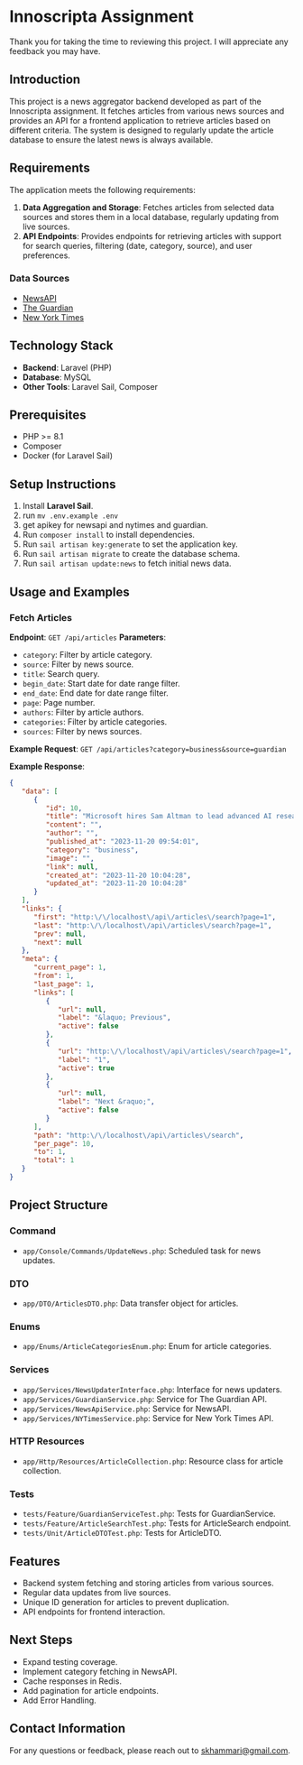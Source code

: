 
# Innoscripta Assignment

Thank you for taking the time to reviewing this project. I will appreciate any feedback you may have. 

## Introduction
This project is a news aggregator backend developed as part of the Innoscripta assignment. It fetches articles from various news sources and provides an API for a frontend application to retrieve articles based on different criteria. The system is designed to regularly update the article database to ensure the latest news is always available.

## Requirements
The application meets the following requirements:
1. **Data Aggregation and Storage**: Fetches articles from selected data sources and stores them in a local database, regularly updating from live sources.
2. **API Endpoints**: Provides endpoints for retrieving articles with support for search queries, filtering (date, category, source), and user preferences.

### Data Sources
- [NewsAPI](https://newsapi.org)
- [The Guardian](https://content.guardianapis.com)
- [New York Times](https://www.nytimes.com)

## Technology Stack
- **Backend**: Laravel (PHP)
- **Database**: MySQL
- **Other Tools**: Laravel Sail, Composer

## Prerequisites
- PHP >= 8.1
- Composer
- Docker (for Laravel Sail)

## Setup Instructions
1. Install **Laravel Sail**.
2. run `mv .env.example .env`
3. get apikey for newsapi and nytimes and guardian.
4. Run `composer install` to install dependencies. 
5. Run `sail artisan key:generate` to set the application key. 
6. Run `sail artisan migrate` to create the database schema. 
7. Run `sail artisan update:news` to fetch initial news data.

## Usage and Examples
### Fetch Articles
**Endpoint**: `GET /api/articles`
**Parameters**:
- `category`: Filter by article category.
- `source`: Filter by news source.
- `title`: Search query.
- `begin_date`: Start date for date range filter.
- `end_date`: End date for date range filter.
- `page`: Page number.
- `authors`: Filter by article authors.
- `categories`: Filter by article categories.
- `sources`: Filter by news sources.

**Example Request**: `GET /api/articles?category=business&source=guardian`

**Example Response**:
```json
{
   "data": [
      {
         "id": 10,
         "title": "Microsoft hires Sam Altman to lead advanced AI research team after OpenAI ousting \u2013 business live",
         "content": "",
         "author": "",
         "published_at": "2023-11-20 09:54:01",
         "category": "business",
         "image": "",
         "link": null,
         "created_at": "2023-11-20 10:04:28",
         "updated_at": "2023-11-20 10:04:28"
      }
   ],
   "links": {
      "first": "http:\/\/localhost\/api\/articles\/search?page=1",
      "last": "http:\/\/localhost\/api\/articles\/search?page=1",
      "prev": null,
      "next": null
   },
   "meta": {
      "current_page": 1,
      "from": 1,
      "last_page": 1,
      "links": [
         {
            "url": null,
            "label": "&laquo; Previous",
            "active": false
         },
         {
            "url": "http:\/\/localhost\/api\/articles\/search?page=1",
            "label": "1",
            "active": true
         },
         {
            "url": null,
            "label": "Next &raquo;",
            "active": false
         }
      ],
      "path": "http:\/\/localhost\/api\/articles\/search",
      "per_page": 10,
      "to": 1,
      "total": 1
   }
}
```

## Project Structure
### Command
- `app/Console/Commands/UpdateNews.php`: Scheduled task for news updates.

### DTO
- `app/DTO/ArticlesDTO.php`: Data transfer object for articles.

### Enums
- `app/Enums/ArticleCategoriesEnum.php`: Enum for article categories.

### Services
- `app/Services/NewsUpdaterInterface.php`: Interface for news updaters.
- `app/Services/GuardianService.php`: Service for The Guardian API.
- `app/Services/NewsApiService.php`: Service for NewsAPI.
- `app/Services/NYTimesService.php`: Service for New York Times API.

### HTTP Resources
- `app/Http/Resources/ArticleCollection.php`: Resource class for article collection.

### Tests
- `tests/Feature/GuardianServiceTest.php`: Tests for GuardianService.
- `tests/Feature/ArticleSearchTest.php`: Tests for ArticleSearch endpoint.
- `tests/Unit/ArticleDTOTest.php`: Tests for ArticleDTO.

## Features
- Backend system fetching and storing articles from various sources.
- Regular data updates from live sources.
- Unique ID generation for articles to prevent duplication.
- API endpoints for frontend interaction.

## Next Steps
- Expand testing coverage.
- Implement category fetching in NewsAPI.
- Cache responses in Redis.
- Add pagination for article endpoints.
- Add Error Handling.

## Contact Information
For any questions or feedback, please reach out to [skhammari@gmail.com](mailto:skhammari@gmail.com).